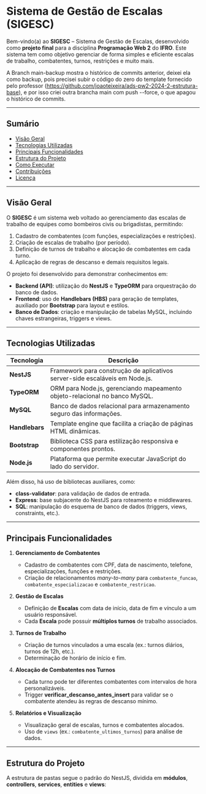 # Sistema de Gestão de Escalas (SIGESC)

Bem-vindo(a) ao **SIGESC** – Sistema de Gestão de Escalas, desenvolvido como **projeto final** para a disciplina **Programação Web 2** do **IFRO**. Este sistema tem como objetivo gerenciar de forma simples e eficiente escalas de trabalho, combatentes, turnos, restrições e muito mais.

A Branch main-backup mostra o histórico de commits anterior, deixei ela como backup, pois precisei subir o código do zero do template fornecido pelo professor (https://github.com/joaoteixeira/ads-pw2-2024-2-estrutura-base), e por isso criei outra brancha main com push --force, o que apagou o histórico de commits.

---

## Sumário

- [Visão Geral](#visão-geral)
- [Tecnologias Utilizadas](#tecnologias-utilizadas)
- [Principais Funcionalidades](#principais-funcionalidades)
- [Estrutura do Projeto](#estrutura-do-projeto)
- [Como Executar](#como-executar)
- [Contribuições](#contribuições)
- [Licença](#licença)

---

## Visão Geral

O **SIGESC** é um sistema web voltado ao gerenciamento das escalas de trabalho de equipes como bombeiros civis ou brigadistas, permitindo:
1. Cadastro de combatentes (com funções, especializações e restrições).
2. Criação de escalas de trabalho (por período).
3. Definição de turnos de trabalho e alocação de combatentes em cada turno.
4. Aplicação de regras de descanso e demais requisitos legais.

O projeto foi desenvolvido para demonstrar conhecimentos em:
- **Backend (API)**: utilização do **NestJS** e **TypeORM** para orquestração do banco de dados.
- **Frontend**: uso de **Handlebars (HBS)** para geração de templates, auxiliado por **Bootstrap** para layout e estilos.
- **Banco de Dados**: criação e manipulação de tabelas MySQL, incluindo chaves estrangeiras, triggers e views.

---

## Tecnologias Utilizadas

| Tecnologia     | Descrição                                                                    |
|----------------|-------------------------------------------------------------------------------|
| **NestJS**     | Framework para construção de aplicativos server-side escaláveis em Node.js.  |
| **TypeORM**    | ORM para Node.js, gerenciando mapeamento objeto-relacional no banco MySQL.    |
| **MySQL**      | Banco de dados relacional para armazenamento seguro das informações.          |
| **Handlebars** | Template engine que facilita a criação de páginas HTML dinâmicas.             |
| **Bootstrap**  | Biblioteca CSS para estilização responsiva e componentes prontos.            |
| **Node.js**    | Plataforma que permite executar JavaScript do lado do servidor.               |

Além disso, há uso de bibliotecas auxiliares, como:
- **class-validator**: para validação de dados de entrada.
- **Express**: base subjacente do NestJS para roteamento e middlewares.
- **SQL**: manipulação do esquema de banco de dados (triggers, views, constraints, etc.).

---

## Principais Funcionalidades

1. **Gerenciamento de Combatentes**  
   - Cadastro de combatentes com CPF, data de nascimento, telefone, especializações, funções e restrições.
   - Criação de relacionamentos *many-to-many* para `combatente_funcao`, `combatente_especializacao` e `combatente_restricao`.

2. **Gestão de Escalas**  
   - Definição de **Escalas** com data de início, data de fim e vínculo a um usuário responsável.
   - Cada **Escala** pode possuir **múltiplos turnos** de trabalho associados.

3. **Turnos de Trabalho**  
   - Criação de turnos vinculados a uma escala (ex.: turnos diários, turnos de 12h, etc.).
   - Determinação de horário de início e fim.

4. **Alocação de Combatentes nos Turnos**  
   - Cada turno pode ter diferentes combatentes com intervalos de hora personalizáveis.
   - Trigger **verificar_descanso_antes_insert** para validar se o combatente atendeu às regras de descanso mínimo.

5. **Relatórios e Visualização**  
   - Visualização geral de escalas, turnos e combatentes alocados.
   - Uso de `views` (ex.: `combatente_ultimos_turnos`) para análise de dados.

---

## Estrutura do Projeto

A estrutura de pastas segue o padrão do NestJS, dividida em **módulos**, **controllers**, **services**, **entities** e **views**:

